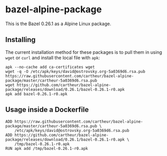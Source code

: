 # bazel-alpine-package

This is the Bazel 0.26.1 as a Alpine Linux package.

## Installing

The current installation method for these packages is to pull them in using `wget` or `curl` and install the local file with `apk`:

    apk --no-cache add ca-certificates wget
    wget -q -O /etc/apk/keys/david@ostrovsky.org-5a0369d6.rsa.pub https://raw.githubusercontent.com/cartheur/bazel-alpine-package/master/cartheur-5a0369d6.rsa.pub
    wget https://github.com/cartheur/bazel-alpine-package/releases/download/0.26.1/bazel-0.26.1-r0.apk
    apk add bazel-0.26.1-r0.apk

## Usage inside a Dockerfile

    ADD https://raw.githubusercontent.com/cartheur/bazel-alpine-package/master/cartheur-5a0369d6.rsa.pub \
        /etc/apk/keys/david@ostrovsky.org-5a0369d6.rsa.pub
    ADD https://github.com/cartheur/bazel-alpine-package/releases/download/0.26.1/bazel-0.26.1-r0.apk \
        /tmp/bazel-0.26.1-r0.apk
    RUN apk add /tmp/bazel-0.26.1-r0.apk
